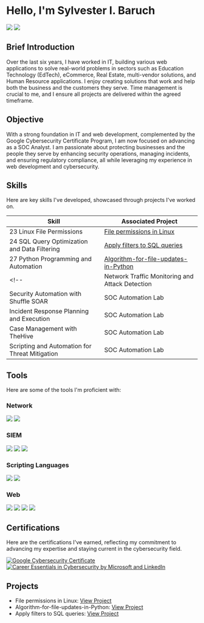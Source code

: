 # Hello, I'm Sylvester I. Baruch
<a href="https://www.linkedin.com/in/sylvesterbaruch/"><img src="https://img.shields.io/badge/-LinkedIn-0072b1?&style=for-the-badge&logo=linkedin&logoColor=white" /></a>
<a href="mailto:sylvesteraladejana@gmail.com"><img src="https://img.shields.io/badge/-Gmail-D14836?&style=for-the-badge&logo=gmail&logoColor=white" /></a>


## Brief Introduction

Over the last six years, I have worked in IT, building various web applications to solve real-world problems in sectors such as Education Technology (EdTech), eCommerce, Real Estate, multi-vendor solutions, and Human Resource applications. I enjoy creating solutions that work and help both the business and the customers they serve. Time management is crucial to me, and I ensure all projects are delivered within the agreed timeframe.

## Objective

With a strong foundation in IT and web development, complemented by the Google Cybersecurity Certificate Program, I am now focused on advancing as a SOC Analyst. I am passionate about protecting businesses and the people they serve by enhancing security operations, managing incidents, and ensuring regulatory compliance, all while leveraging my experience in web development and cybersecurity.

## Skills
Here are key skills I've developed, showcased through projects I've worked on.

| Skill                                         | Associated Project         |
|-----------------------------------------------|----------------------------|
| 23 Linux File Permissions | <a href="https://docs.google.com/document/d/12q5bKciDyzGo3FS_HHkVGga2noJS5PYC/edit?usp=sharing&ouid=104542188657826449520&rtpof=true&sd=true" target="_blank">File permissions in Linux</a> |
| 24 SQL Query Optimization and Data Filtering  | <a href="https://docs.google.com/document/d/1zJQpZzIlQtYO-aUv3dvCrxn811lqiA_e/edit?usp=sharing&ouid=104542188657826449520&rtpof=true&sd=true" target="_blank">Apply filters to SQL queries</a>|
|27  Python Programming and Automation          | <a href="https://docs.google.com/document/d/1CheOBuvVQx7rsuAxKN1M1pNRVG8E2ndJ/edit?usp=sharing&ouid=104542188657826449520&rtpof=true&sd=true" target="_blank">Algorithm-for-file-updates-in-Python</a> |
<!-- | Network Traffic Monitoring and Attack Detection | <a href="https://google.com">Detection Lab</a>|
| Security Automation with Shuffle SOAR         | SOC Automation Lab|
| Incident Response Planning and Execution      | SOC Automation Lab|
| Case Management with TheHive                  | SOC Automation Lab|
| Scripting and Automation for Threat Mitigation | SOC Automation Lab| -->



## Tools
Here are some of the tools I'm proficient with:

### Network
<div>
    <img src="https://img.shields.io/badge/-Wireshark-1679A7?&style=for-the-badge&logo=Wireshark&logoColor=white" />
    <img src="https://img.shields.io/badge/-Suricata-EF3B2D?&style=for-the-badge&logo=Suricata&logoColor=white" />
    <!-- <img src="https://img.shields.io/badge/-Zeek-777BB4?&style=for-the-badge&logo=Zeek&logoColor=white" /> -->
</div>

<!-- ### Endpoint
<div>
    <img src="https://img.shields.io/badge/-Microsoft_Defender_for_Endpoint-00A4EF?&style=for-the-badge&logo=Microsoft&logoColor=white" />
    <img src="https://img.shields.io/badge/-Velociraptor-4B275F?&style=for-the-badge&logo=Velociraptor&logoColor=white" />
</div> -->

### SIEM
<div>
    <!-- <img src="https://img.shields.io/badge/-Microsoft_Sentinel-0078D4?&style=for-the-badge&logo=Microsoft&logoColor=white" />
    <img src="https://img.shields.io/badge/-Elastic-005571?&style=for-the-badge&logo=Elastic&logoColor=white" /> -->
    <img src="https://img.shields.io/badge/-Splunk-000000?&style=for-the-badge&logo=Splunk&logoColor=white" />
    <img src="https://img.shields.io/badge/-Wazuh-2D2D2D?&style=for-the-badge&logo=Wazuh&logoColor=white" />
    <img src="https://img.shields.io/badge/-Google_Chronicle-4285F4?&style=for-the-badge&logo=Google&logoColor=white" />

</div>

### Scripting Languages
<div>
    <img src="https://img.shields.io/badge/-Python-3776AB?&style=for-the-badge&logo=Python&logoColor=white" />
    <img src="https://img.shields.io/badge/-Linux-FCC624?&style=for-the-badge&logo=Linux&logoColor=black" />
</div>

### Web 
<div>
    <img src="https://img.shields.io/badge/-WordPress-21759B?&style=for-the-badge&logo=WordPress&logoColor=white" />
    <img src="https://img.shields.io/badge/-Moodle-ff6f00?&style=for-the-badge&logo=Moodle&logoColor=white" />
    <img src="https://img.shields.io/badge/-Joomla-0067B8?&style=for-the-badge&logo=Joomla&logoColor=white" />
    <img src="https://img.shields.io/badge/-Laravel-EF5B5B?&style=for-the-badge&logo=Laravel&logoColor=white" />
</div>


## Certifications
Here are the certifications I've earned, reflecting my commitment to advancing my expertise and staying current in the cybersecurity field.
<div>
<!-- Google Cybersecurity Certificate Program Badge -->
<a href="https://www.credly.com/badges/ee63515e-1d58-4dfc-ad35-b1588e88d534/" target="_blank">
  <img src="https://img.shields.io/badge/-Google_Cybersecurity_Certificate-4285F4?&style=for-the-badge&logo=Google&logoColor=white" alt="Google Cybersecurity Certificate"/>
</a>
<a href="https://www.linkedin.com/learning/certificates/0eba07fe98cd6d0ff0a0de5cc4b0341577c469ce9e0ea1d52cf16cc8313047c4" target="_blank">
  <img src="https://img.shields.io/badge/-Career_Essentials_in_Cybersecurity-0072b1?&style=for-the-badge&logo=Microsoft&logoColor=white" alt="Career Essentials in Cybersecurity by Microsoft and LinkedIn"/>
</a>


<!--
<img src="https://img.shields.io/badge/-Security%2B-FF0000?&style=for-the-badge&logo=CompTIA&logoColor=white" />
<img src="https://img.shields.io/badge/-Network%2B-007ACC?&style=for-the-badge&logo=CompTIA&logoColor=white" />
<img src="https://img.shields.io/badge/-A%2B-4D4D4D?&style=for-the-badge&logo=CompTIA&logoColor=white" />
<img src="https://img.shields.io/badge/-CDSA-006400?&style=for-the-badge&logoColor=white" />
<img src="https://img.shields.io/badge/-CCD-000080?&style=for-the-badge&logoColor=white" />
</div>-->

## Projects
- File permissions in Linux: <a href="https://docs.google.com/document/d/12q5bKciDyzGo3FS_HHkVGga2noJS5PYC/edit?usp=sharing&ouid=104542188657826449520&rtpof=true&sd=true" target="_blank">View Project</a>
- Algorithm-for-file-updates-in-Python: <a href="https://docs.google.com/document/d/1CheOBuvVQx7rsuAxKN1M1pNRVG8E2ndJ/edit?usp=sharing&ouid=104542188657826449520&rtpof=true&sd=true" target="_blank">View Project</a>
- Apply filters to SQL queries: <a href="https://docs.google.com/document/d/1zJQpZzIlQtYO-aUv3dvCrxn811lqiA_e/edit?usp=sharing&ouid=104542188657826449520&rtpof=true&sd=true" target="_blank">View Project</a>
<!-- - Detection Lab
- SOC Automation Project -->
